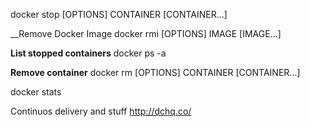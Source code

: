 
docker stop [OPTIONS] CONTAINER [CONTAINER...]

__Remove Docker Image
docker rmi [OPTIONS] IMAGE [IMAGE...]


__List stopped containers__
docker ps -a

__Remove container__
docker rm [OPTIONS] CONTAINER [CONTAINER...]


docker stats


Continuos delivery and stuff
http://dchq.co/
